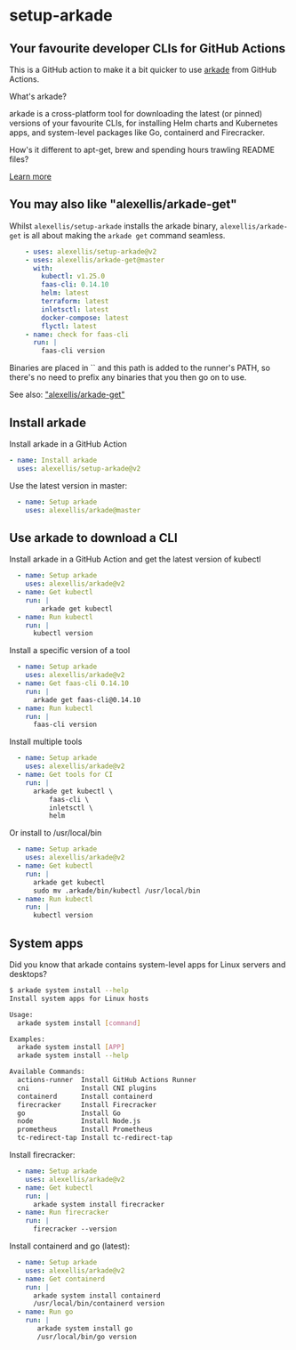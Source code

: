 # setup-arkade
## Your favourite developer CLIs for GitHub Actions

This is a GitHub action to make it a bit quicker to use [arkade](https://arkade.dev) from GitHub Actions.

What's arkade?

arkade is a cross-platform tool for downloading the latest (or pinned) versions of your favourite CLIs, for installing Helm charts and Kubernetes apps, and system-level packages like Go, containerd and Firecracker.

How's it different to apt-get, brew and spending hours trawling README files?

[Learn more](https://arkade.dev)

## You may also like "alexellis/arkade-get"

Whilst `alexellis/setup-arkade` installs the arkade binary, `alexellis/arkade-get` is all about making the `arkade get` command seamless.

```yaml
    - uses: alexellis/setup-arkade@v2
    - uses: alexellis/arkade-get@master
      with:
        kubectl: v1.25.0
        faas-cli: 0.14.10
        helm: latest
        terraform: latest
        inletsctl: latest
        docker-compose: latest
        flyctl: latest
    - name: check for faas-cli
      run: |
        faas-cli version
```

Binaries are placed in `` and this path is added to the runner's PATH, so there's no need to prefix any binaries that you then go on to use.

See also: ["alexellis/arkade-get"](https://github.com/alexellis/arkade-get)

## Install arkade

Install arkade in a GitHub Action

```yaml
- name: Install arkade
  uses: alexellis/setup-arkade@v2
```

Use the latest version in master:

```yaml
  - name: Setup arkade
    uses: alexellis/arkade@master
```

## Use arkade to download a CLI

Install arkade in a GitHub Action and get the latest version of kubectl

```yaml
  - name: Setup arkade
    uses: alexellis/arkade@v2
  - name: Get kubectl
    run: |
        arkade get kubectl
  - name: Run kubectl
    run: |
      kubectl version
```

Install a specific version of a tool

```yaml
  - name: Setup arkade
    uses: alexellis/arkade@v2
  - name: Get faas-cli 0.14.10
    run: |
      arkade get faas-cli@0.14.10
  - name: Run kubectl
    run: |
      faas-cli version
```


Install multiple tools

```yaml
  - name: Setup arkade
    uses: alexellis/arkade@v2
  - name: Get tools for CI
    run: |
      arkade get kubectl \
          faas-cli \
          inletsctl \
          helm
```

Or install to /usr/local/bin

```yaml
  - name: Setup arkade
    uses: alexellis/arkade@v2
  - name: Get kubectl
    run: |
      arkade get kubectl
      sudo mv .arkade/bin/kubectl /usr/local/bin
  - name: Run kubectl
    run: |
      kubectl version
```

## System apps

Did you know that arkade contains system-level apps for Linux servers and desktops?

```bash
$ arkade system install --help
Install system apps for Linux hosts

Usage:
  arkade system install [command]

Examples:
  arkade system install [APP]
  arkade system install --help

Available Commands:
  actions-runner  Install GitHub Actions Runner
  cni             Install CNI plugins
  containerd      Install containerd
  firecracker     Install Firecracker
  go              Install Go
  node            Install Node.js
  prometheus      Install Prometheus
  tc-redirect-tap Install tc-redirect-tap
```

Install firecracker:

```yaml
  - name: Setup arkade
    uses: alexellis/arkade@v2
  - name: Get kubectl
    run: |
      arkade system install firecracker
  - name: Run firecracker
    run: |
      firecracker --version
```

Install containerd and go (latest):

```yaml
  - name: Setup arkade
    uses: alexellis/arkade@v2
  - name: Get containerd
    run: |
      arkade system install containerd
      /usr/local/bin/containerd version
  - name: Run go
    run: |
       arkade system install go
       /usr/local/bin/go version
```

